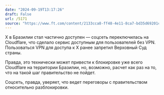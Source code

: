 ```yaml
---
date: "2024-09-19T13:17:26"
draft: False
url: /5171
source: "https://www.ft.com/content/2133cca8-ff48-4e11-8ca7-bd35d69201c5"
---
```


X в Бразилии стал частично доступен — соцсеть переключилась на Cloudflare, что сделало сервис доступным для пользователей без VPN. Пользоваться VPN для доступа к X ранее запретил Верховный Суд страны.

Правда, это технически может привести к блокировке уже всего Cloudflare на территории Бразилии, но, возможно, расчет как раз на то, что на такой шаг правительство не пойдет.

Соцсеть, правда, уверяет, что ведет переговоры с правительством относительно разблокировки.
